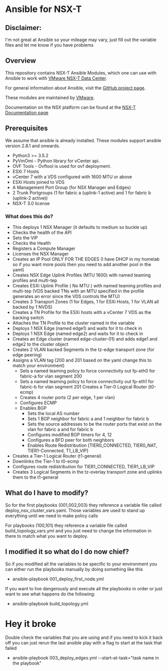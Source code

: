 # Ansible for NSX-T

## Disclaimer:
I'm not great at Ansible so your mileage may vary, just fill out the variable files and let me know if you have problems

## Overview
This repository contains NSX-T Ansible Modules, which one can use with
Ansible to work with [VMware NSX-T Data Center][vmware-nsxt].

[vmware-nsxt]: https://www.vmware.com/products/nsx.html

For general information about Ansible, visit the [GitHub project page][an-github].

[an-github]: https://github.com/ansible/ansible

These modules are maintained by [VMware](https://www.vmware.com/).

Documentation on the NSX platform can be found at the [NSX-T Documentation page](https://docs.vmware.com/en/VMware-NSX-T/index.html)


## Prerequisites
We assume that ansible is already installed.
These modules support ansible version 2.8.1 and onwards.

* Python3 >= 3.5.2
* PyVmOmi - Python library for vCenter api.
* OVF Tools - Ovftool is used for ovf deployment.
* ESXi 7 Hosts 
* vCenter 7 with a VDS configured with 1600 MTU or above 
* ESXi Hosts joined to VDS
* A Management Port Group (for NSX Manager and Edges)
* 2 Trunk Portgroups (1 for fabric a (uplink-1 active) and 1 for fabric b (uplink-2 active))
* NSX-T 3.0 license

### What does this do?
* This deploys 1 NSX Manager (it defaults to medium so buckle up)
* Checks the health of the API
* Sets the VIP
* Checks the Health
* Registers a Compute Manager
* Licenses the NSX Manager
* Creates an IP Pool ONLY FOR THE EDGES (I have DHCP in my homelab so if you want more pools then you need to add another pool in the yaml)
* Creates NSX Edge Uplink Profiles (MTU 1600) with named teaming profiles and multi-tep
* Creates ESXi Uplink Profile ( No MTU ) with named teaming profiles and multi-tep (VDS backed TNs with an MTU specified in the profile generates an error since the VDS controls the MTU)
* Creates 3 Transport Zones (1 for Edges, 1 for ESXi Hosts, 1 for VLAN all backed by 1 NVDS)
* Creates a TN Profile for the ESXi hosts with a vCenter 7 VDS as the backing switch
* Attaches the TN Profile to the cluster named in the variable 
* Deploys 1 NSX Edge (named edge1) and waits for it to check in
* Deploys 1 NSX Edge (named edge2) and waits for it to check in
* Creates an Edge cluster (named edge-cluster-01) and adds edge1 and edge2 to the cluster object
* Creates 2 VLAN backed Segments in the tz-edge transport zone (for edge peering)
* Assigns a VLAN tag (200 and 201 based on the yaml change this to match your environment)
  * Sets a named teaming policy to force connectivity out fp-eth0 for fabric-a for vlan segment 200
  * Sets a named teaming policy to force connectivity out fp-eth1 for fabric-b for vlan segment 201
Creates a Tier-0 Logical Router (t0-ecmp)
  * Creates 4 router ports (2 per edge, 1 per vlan)
  * Configures ECMP
  * Enables BGP
    * Sets the local AS number
    * Sets 1 BGP neighbor for fabric a and 1 neighbor for fabric b
    * Sets the source addresses to be the router ports that exist on the vlan for fabric a and for fabric b
    * Configures modified BGP timers for 4, 12
    * Configures a BFD peer for both neighbors
    * Enables Route Redistribution [TIER0_CONNECTED, TIER0_NAT, TIER1-Connected, T1_LB_VIP]
* Creates a Tier-1 Logical Router (t1-general)
* Downlinks the Tier-1 to t0-ecmp
* Configures route redistribution for TIER1_CONNECTED, TIER1_LB_VIP
* Creates 3 Logical Segments in the tz-overlay transport zone and uplinks them to the t1-general

## What do I have to modify?
So for the first playbooks (001,002,003) they reference a variable file called deploy_nsx_cluster_vars.yaml. Those variables are used to stand up everything until we need to make policy calls

For playbooks (100,101) they reference a variable file called build_topology_vars.yml and you just need to change the information in there to match what you want to deploy.

## I modified it so what do I do now chief?

So if you modified all the variables to be specific to your environment you can either run the playbooks manually by doing something like this 

* ansible-playbook 001_deploy_first_node.yml 

If you want to live dangerously and execute all the playbooks in order or just want to see what happens do the following:

* ansible-playbook build_topology.yml 

# Hey it broke

Double check the variables that you are using and if you need to kick it back off you can just rerun the last ansible play with a flag to start at the task that failed 

* ansible-playbook 003_deploy_edges.yml --start-at-task="task name in the playbook"

